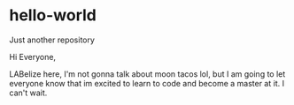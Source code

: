 # hello-world
Just another repository

Hi Everyone,

LABelize here, I'm not gonna talk about moon tacos lol, but I am going to let everyone know that im excited to learn to code and become a master at it. I can't wait.
